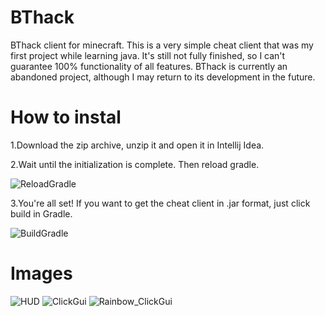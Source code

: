 # BThack

BThack client for minecraft.
This is a very simple cheat client that was my first project while learning java. It's still not fully finished, so I can't guarantee 100% functionality of all features. BThack is currently an abandoned project, although I may return to its development in the future.


# How to instal

1.Download the zip archive, unzip it and open it in Intellij Idea.
<p>
2.Wait until the initialization is complete. Then reload gradle.
  
![ReloadGradle](https://raw.githubusercontent.com/Ferra13671/BThack/main/Images/reloadGradle.png)

3.You're all set! If you want to get the cheat client in .jar format, just click build in Gradle.
<p>

![BuildGradle](https://raw.githubusercontent.com/Ferra13671/BThack/main/Images/buildGradle.png)
<p>
  
# Images
  
![HUD](https://raw.githubusercontent.com/Ferra13671/BThack/main/Images/HUD.png)
![ClickGui](https://raw.githubusercontent.com/Ferra13671/BThack/main/Images/ClickGui.png)
![Rainbow_ClickGui](https://raw.githubusercontent.com/Ferra13671/BThack/main/Images/Rainbow_ClickGui.png)
